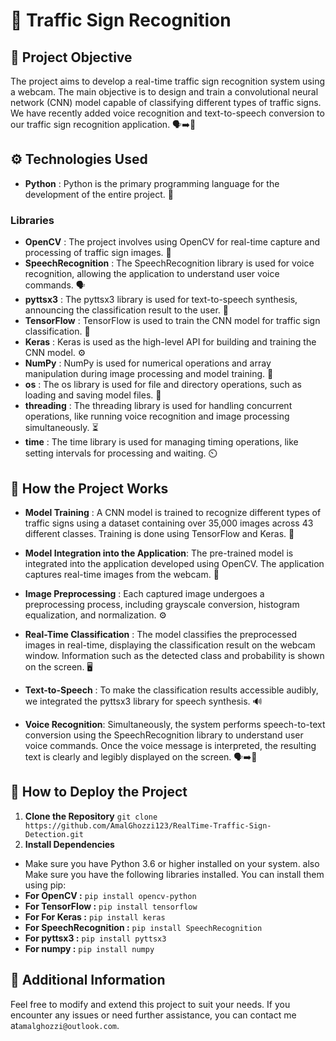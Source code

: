 # 🚦 Traffic Sign Recognition

## 🎯 Project Objective 
The project aims to develop a real-time traffic sign recognition system using a webcam. The main objective is to design and train a convolutional neural network (CNN) model capable of classifying different types of traffic signs. We have recently added voice recognition and text-to-speech conversion to our traffic sign recognition application. 🗣️➡️📢


## ⚙️ Technologies Used

- **Python** : Python is the primary programming language for the development of the entire project. 🐍

### Libraries
- **OpenCV** : The project involves using OpenCV for real-time capture and processing of traffic sign images. 🎥
- **SpeechRecognition** : The SpeechRecognition library is used for voice recognition, allowing the application to understand user voice commands. 🗣️
- **pyttsx3** : The pyttsx3 library is used for text-to-speech synthesis, announcing the classification result to the user. 📢
- **TensorFlow** : TensorFlow is used to train the CNN model for traffic sign classification. 🧠
- **Keras**  : Keras is used as the high-level API for building and training the CNN model. ⚙️
- **NumPy**  : NumPy is used for numerical operations and array manipulation during image processing and model training. 🔢
- **os**  : The os library is used for file and directory operations, such as loading and saving model files. 📁
- **threading**  : The threading library is used for handling concurrent operations, like running voice recognition and image processing simultaneously. ⏳
- **time**  : The time library is used for managing timing operations, like setting intervals for processing and waiting. ⏲️


## 🚀 How the Project Works 
- **Model Training** : A CNN model is trained to recognize different types of traffic signs using a dataset containing over 35,000 images across 43 different classes. Training is done using TensorFlow and Keras. 🧠

- **Model Integration into the Application**: The pre-trained model is integrated into the application developed using OpenCV. The application captures real-time images from the webcam. 📸

- **Image Preprocessing** : Each captured image undergoes a preprocessing process, including grayscale conversion, histogram equalization, and normalization. ⚙️

- **Real-Time Classification** : The model classifies the preprocessed images in real-time, displaying the classification result on the webcam window. Information such as the detected class and probability is shown on the screen. 🖥️

- **Text-to-Speech** : To make the classification results accessible audibly, we integrated the pyttsx3 library for speech synthesis. 🔊

- **Voice Recognition**: Simultaneously, the system performs speech-to-text conversion using the SpeechRecognition library to understand user voice commands. Once the voice message is interpreted, the resulting text is clearly and legibly displayed on the screen. 🗣️➡️📜

## 🚀 How to Deploy the Project
1. **Clone the Repository**
   `git clone https://github.com/AmalGhozzi123/RealTime-Traffic-Sign-Detection.git`
2. **Install Dependencies**
- Make sure you have Python 3.6 or higher installed on your system.
also Make sure you have the following libraries installed. You can install them using pip:
- **For OpenCV :**
  `pip install opencv-python`
- **For TensorFlow :**
  `pip install tensorflow`
- **For For Keras :**
  `pip install keras`
- **For SpeechRecognition :**
  `pip install SpeechRecognition`
- **For pyttsx3 :**
  `pip install pyttsx3`
- **For numpy :**
  `pip install numpy`
  
## 🧩 Additional Information
Feel free to modify and extend this project to suit your needs. If you encounter any issues or need further assistance, you can contact me at`amalghozzi@outlook.com`.
